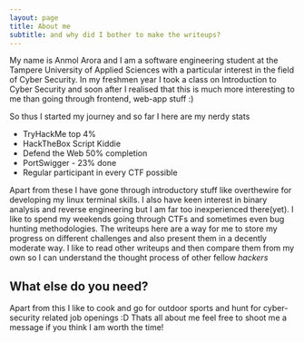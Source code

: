 ```yaml
---
layout: page
title: About me
subtitle: and why did I bother to make the writeups?
---
```


My name is Anmol Arora and I am a software engineering student at the Tampere University of Applied Sciences with a particular interest in the field of Cyber Security. In my freshmen year I took a class on Introduction to Cyber Security and soon after I realised that this is much more interesting to me than going through frontend, web-app stuff :)

So thus I started my journey and so far I here are my nerdy stats 

- TryHackMe top 4%
- HackTheBox Script Kiddie
- Defend the Web 50% completion
- PortSwigger - 23% done
- Regular participant in every CTF possible

Apart from these I have gone through introductory stuff like overthewire for developing my linux terminal skills. I also have keen interest in binary analysis and reverse engineering but I am far too inexperienced there(yet). I like to spend my weekends going through CTFs and sometimes even bug hunting methodologies.
The writeups here are a way for me to store my progress on different challenges and also present them in a decently moderate way. I like to read other writeups and then compare them from my own so I can understand the thought process of other fellow _hackers_

## What else do you need?

Apart from this I like to cook and go for outdoor sports and hunt for cyber-security related job openings :D
Thats all about me feel free to shoot me a message if you think I am worth the time!
